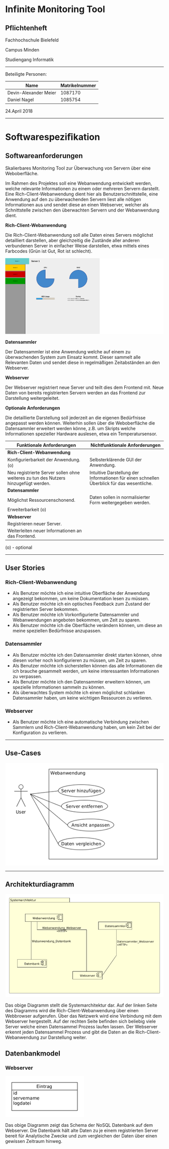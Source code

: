 
Infinite Monitoring Tool
====================================
Pflichtenheft
---

Fachhochschule Bielefeld

Campus Minden

Studiengang Informatik

---

Beteiligte Personen:

Name                   | Matrikelnummer
---------------------- | ---------------
Devin-Alexander Meier  | 1087170
Daniel Nagel           | 1085754

24.April 2018

---


Softwarespeziﬁkation
====================

Softwareanforderungen
---------------------
Skalierbares Monitoring Tool zur Überwachung von Servern über eine Weboberfläche.

Im Rahmen des Projektes soll eine Webanwendung entwickelt werden, welche relevante Informationen zu einem oder mehreren Servern darstellt. Eine Rich-Client-Webanwendung dient hier als Benutzerschnittstelle, eine Anwendung auf den zu überwachenden Servern liest alle nötigen Informationen aus und sendet diese an einen Webserver, welcher als Schnittstelle zwischen den überwachten Servern und der Webanwendung dient.

**Rich-Client-Webanwendung**

Die Rich-Client-Webanwendung soll alle Daten eines Servers möglichst detailliert darstellen, aber gleichzeitig die Zustände aller anderen verbundenen Server in einfacher Weise darstellen, etwa mittels eines Farbcodes (Grün ist Gut, Rot ist schlecht).

![Rich-Client-Webanwendung](rich-client-app.png "Rich-Client-Webanwendung")

**Datensammler**

Der Datensammler ist eine Anwendung welche auf einem zu überwachenden System zum Einsatz kommt. Dieser sammelt alle Relevanten Daten und sendet diese in regelmäßigen Zeitabständen an den Webserver.

**Webserver**

Der Webserver registriert neue Server und teilt dies dem Frontend mit. Neue Daten von bereits registrierten Servern werden an das Frontend zur Darstellung  weitergeleitet.

**Optionale Anforderungen**

 Die detaillierte Darstellung soll jederzeit an die eigenen Bedürfnisse angepasst werden können. Weiterhin sollen über die Weboberfläche die Datensammler erweitert werden könne, z.B. um Skripts welche Informationen spezieller Hardware auslesen, etwa ein Temperatursensor.

Funktionale Anforderungen | Nichtfunktionale Anforderungen
------------------------- | -------------------------------
**Rich-Client-Webanwendung** |
Konﬁgurierbarkeit der Anwendung. (o) | Selbsterklärende GUI der Anwendung.
Neu registrierte Server sollen ohne weiteres zu tun des Nutzers hinzugefügt werden. | Intuitive Darstellung der Informationen für einen schnellen Überblick für das wesentliche.
**Datensammler** |
Möglichst Ressourcenschonend. | Daten sollen in normalisierter Form weitergegeben werden.
Erweiterbarkeit (o) |
**Webserver** |
Registrieren neuer Server. |
Weiterleiten neuer Informationen an das Frontend. |

(o) - optional

----------

User Stories
------------
### Rich-Client-Webanwendung

* Als Benutzer möchte ich eine intuitive Oberfläche der Anwendung angezeigt bekommen, um keine Dokumentation lesen zu müssen.
* Als Benutzer möchte ich ein optisches Feedback zum Zustand der registrierten Server bekommen.
* Als Benutzer möchte ich Vorkonfigurierte Datensammler und Webanwendungen angeboten bekommen, um Zeit zu sparen.
* Als Benutzer möchte ich die Oberfläche verändern können, um diese an meine speziellen Bedürfnisse anzupassen.

### Datensammler

* Als Benutzer möchte ich den Datensammler direkt starten können, ohne diesen vorher noch konfigurieren zu müssen, um Zeit zu sparen.
* Als Benutzer möchte ich sicherstellen können das alle Informationen die ich brauche gesammelt werden, um keine interessanten Informationen zu verpassen.
* Als Benutzer möchte ich den Datensammler erweitern können, um spezielle Informationen sammeln zu können.
* Als überwachtes System möchte ich einen möglichst schlanken Datensammler haben, um keine wichtigen Ressourcen zu verlieren.

### Webserver

* Als Benutzer möchte ich eine automatische Verbindung zwischen Sammlern und Rich-Client-Webanwendung haben, um kein Zeit bei der Konfiguration zu verlieren.


----------

Use-Cases
---------

![Use-Case System](Usecases/Usecase_webanwendung.png "Use-Case System")

----------

Architekturdiagramm
-------------------

![Systemarchitektur](Systemarchitektur/Systemarchitektur.png "Systemarchitektur")

Das obige Diagramm stellt die Systemarchitektur dar. Auf der linken Seite des Diagramms wird die Rich-Client-Webanwendung über einen Webbrowser aufgerufen. Über das Netzwerk wird eine Verbindung mit dem Webserver hergestellt. Auf der rechten Seite befinden sich beliebig viele Server welche einen Datensammel Prozess laufen lassen. Der Webserver erkennt jeden Datensammel Prozess und gibt die Daten an die Rich-Client-Webanwendung zur Darstellung weiter.

Datenbankmodel
-------------------

### Webserver

![Datenbankmodel](Datenbankmodell/Datenbankmodell.png "Datenbankmodel Web Service")

Das obige Diagramm zeigt das Schema der NoSQL Datenbank auf dem Webserver. Die Datenbank hält alte Daten zu je einem registrierten Server bereit für Analytische Zwecke und zum vergleichen der Daten über einen gewissen Zeitraum hinweg.
